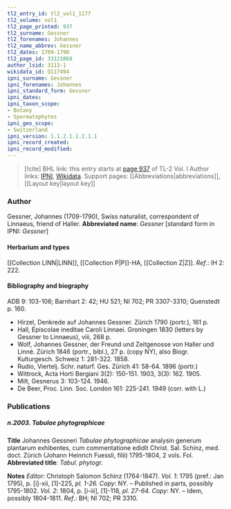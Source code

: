 ```yaml
---
tl2_entry_id: tl2_vol1_1177
tl2_volume: vol1
tl2_page_printed: 937
tl2_surname: Gessner
tl2_forenames: Johannes
tl2_name_abbrev: Gessner
tl2_dates: 1709-1790
tl2_page_id: 33121068
author_lsid: 3113-1
wikidata_id: Q117494
ipni_surname: Gessner
ipni_forenames: Johannes
ipni_standard_form: Gessner
ipni_dates: 
ipni_taxon_scope: 
- Botany
- Spermatophytes
ipni_geo_scope: 
- Switzerland
ipni_version: 1.1.2.1.1.2.1.1
ipni_record_created: 
ipni_record_modified:
---
```


> [!cite] BHL link: this entry starts at [page 937](https://www.biodiversitylibrary.org/page/33121068) of TL-2 Vol. I
> Author links: [IPNI](https://www.ipni.org/a/3113-1), [Wikidata](https://www.wikidata.org/wiki/Q117494). Support pages: [[Abbreviations|abbreviations]], [[Layout key|layout key]]

### Author

Gessner, Johannes (1709-1790), Swiss naturalist, correspondent of Linnaeus, friend of Haller. 
**Abbreviated name**: *Gessner* \[standard form in IPNI: *Gessner*\]

#### Herbarium and types

[[Collection LINN|LINN]], [[Collection P|P]]-HA, [[Collection Z|Z]].
*Ref*.: IH 2: 222.

#### Bibliography and biography

ADB 9: 103-106; Barnhart 2: 42; HU 521; NI 702; PR 3307-3310; Quenstedt p. 160.
- Hirzel, Denkrede auf Johannes Gessner. Zürich 1790 (portr.), 161 p.
- Hall, Episcolae ineditae Caroli Linnaei. Groningen 1830 (letters by Gessner to Linnaeus), viii, 268 p.
- Wolf, Johannes Gessner, der Freund und Zeitgenosse von Haller und Linné. Zürich 1846 (portr., bibl.), 27 p. (copy NY), also Biogr. Kulturgesch. Schweiz 1: 281-322. 1858.
- Rudio, Viertelj. Schr. naturf. Ges. Zürich 41: 58-64. 1896 (portr.)
- Wittrock, Acta Horti Bergiani 3(2): 150-151. 1903, 3(3): 162. 1905.
- Milt, Gesnerus 3: 103-124. 1946.
- De Beer, Proc. Linn. Soc. London 161: 225-241. 1949 (corr. with L.)

### Publications

##### n.2003. Tabulae phytographicae

**Title**
Johannes Gessneri *Tabulae phytographicae* analysin generum plantarum exhibentes, cum commentatione edidit Christ. Sal. Schinz, med. doct. Zürich (Johann Heinrich Fuessli, filii) 1795-1804, 2 vols. Fol.
**Abbreviated title**: *Tabul. phytogr.*

**Notes**
*Editor*: Christoph Salomon Schinz (1764-1847).
*Vol. 1*: 1795 (pref.: Jan 1795), p. \[i\]-xii, \[1\]-225, *pl. 1-26. Copy*: NY. – Published in parts, possibly 1795-1802.
*Vol. 2*: 1804, p. \[i-iii\], \[1\]-118, *pl. 27-64. Copy*: NY. – Idem, possibly 1804-1811.
*Ref*.: BH; NI 702; PR 3310.

